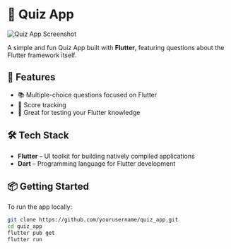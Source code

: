 # 📱 Quiz App

![Quiz App Screenshot](https://github.com/user-attachments/assets/9031dc89-263e-4bd8-8da9-d3ce1378331a)

A simple and fun Quiz App built with **Flutter**, featuring questions about the Flutter framework itself.

## 🚀 Features

- 📚 Multiple-choice questions focused on Flutter
- 💯 Score tracking
- 🧪 Great for testing your Flutter knowledge

## 🛠️ Tech Stack

- **Flutter** – UI toolkit for building natively compiled applications
- **Dart** – Programming language for Flutter development

## 📦 Getting Started

To run the app locally:

```bash
git clone https://github.com/yourusername/quiz_app.git
cd quiz_app
flutter pub get
flutter run
